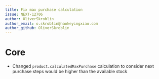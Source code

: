 ```yaml
---
title: Fix max purchase calculation
issue: NEXT-12706
author: OliverSkroblin
author_email: o.skroblin@haokeyingxiao.com 
author_github: OliverSkroblin
---
```

# Core
* Changed `product.calculatedMaxPurchase` calculation to consider next purchase steps would be higher than the available stock
